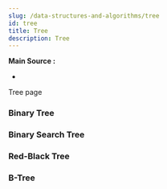 ```yaml
---
slug: /data-structures-and-algorithms/tree
id: tree
title: Tree
description: Tree
---
```


**Main Source :**

- 

Tree page

### Binary Tree

### Binary Search Tree

### Red-Black Tree

### B-Tree
